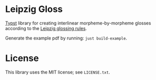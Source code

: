 # Leipzig Gloss

[Typst](https://github.com/typst/typst) library for creating interlinear morpheme-by-morpheme glosses according to the
[Leipzig glossing rules](https://www.eva.mpg.de/lingua/pdf/Glossing-Rules.pdf).


Generate the example pdf by running: `just build-example`.

# License

This library uses the MIT license; see `LICENSE.txt`.
